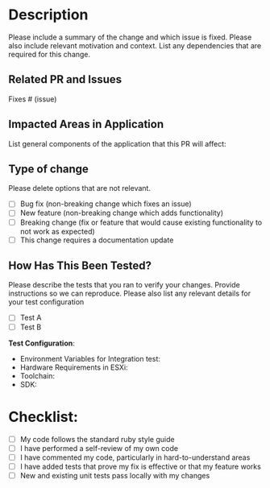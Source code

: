# Description

Please include a summary of the change and which issue is fixed. Please also include relevant motivation and context. List any dependencies that are required for this change.

## Related PR and Issues
Fixes # (issue)

## Impacted Areas in Application
List general components of the application that this PR will affect:

## Type of change

Please delete options that are not relevant.

- [ ] Bug fix (non-breaking change which fixes an issue)
- [ ] New feature (non-breaking change which adds functionality)
- [ ] Breaking change (fix or feature that would cause existing functionality to not work as expected)
- [ ] This change requires a documentation update

## How Has This Been Tested?

Please describe the tests that you ran to verify your changes. Provide instructions so we can reproduce. Please also list any relevant details for your test configuration

- [ ] Test A
- [ ] Test B

**Test Configuration**:
* Environment Variables for Integration test:
* Hardware Requirements in ESXi:
* Toolchain:
* SDK:

# Checklist:

- [ ] My code follows the standard ruby style guide
- [ ] I have performed a self-review of my own code
- [ ] I have commented my code, particularly in hard-to-understand areas
- [ ] I have added tests that prove my fix is effective or that my feature works
- [ ] New and existing unit tests pass locally with my changes
